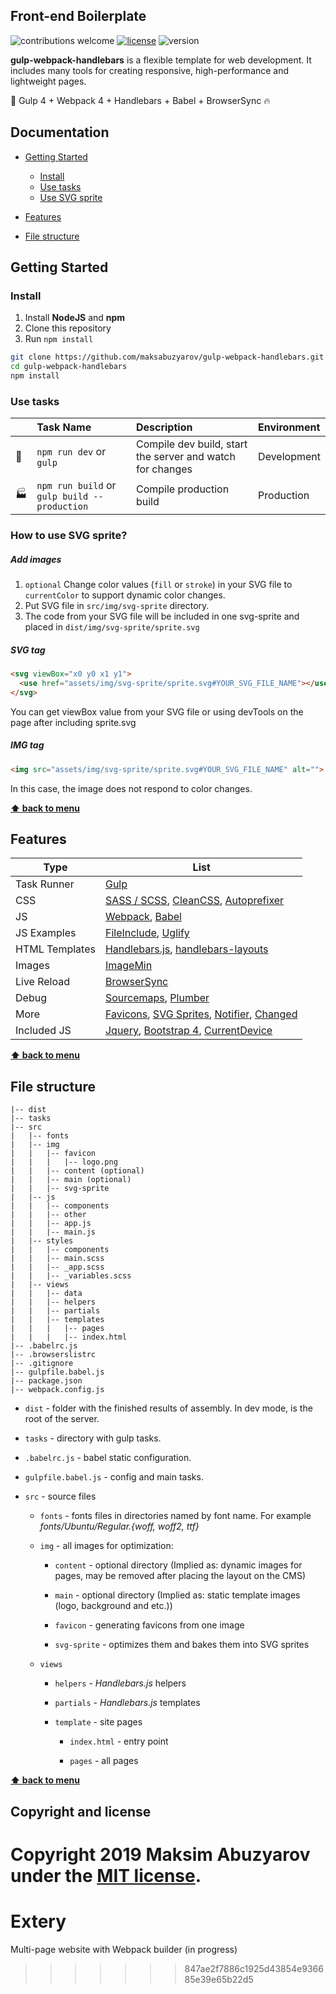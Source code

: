 ## Front-end Boilerplate

![contributions welcome](https://img.shields.io/badge/contributions-welcome-brightgreen.svg?style=flat)
[![license](https://img.shields.io/github/license/maksabuzyarov/gulp-webpack-handlebars)](https://github.com/maksabuzyarov/gulp-webpack-handlebars/blob/master/LICENSE)
![version](https://img.shields.io/github/package-json/v/maksabuzyarov/gulp-webpack-handlebars)

**gulp-webpack-handlebars** is a flexible template for web development. It includes many tools for creating responsive, high-performance and lightweight pages.

:rocket: Gulp 4 + Webpack 4 + Handlebars + Babel + BrowserSync :fire:



## Documentation

* [Getting Started](#getting-started)
  * [Install](#install)
  * [Use tasks](#use-tasks)
  * [Use SVG sprite](#how-to-use-svg-sprite)
  
* [Features](#features)
* [File structure](#file-structure)


## Getting Started

### Install

1. Install **NodeJS** and **npm**
2. Clone this repository
3. Run `npm install`

```bash
git clone https://github.com/maksabuzyarov/gulp-webpack-handlebars.git
cd gulp-webpack-handlebars
npm install
```

### Use tasks

|                | Task Name                                    | Description                                               | Environment |
| -------------- | :------------------------------------------- | :-------------------------------------------------------- | :---------- |
| :construction: | `npm run dev` or `gulp`                     | Compile dev build, start the server and watch for changes | Development |
| :factory:      | `npm run build` or `gulp build --production` | Compile production build                                  | Production  |



### How to use SVG sprite?

##### Add images

1. `optional` Change color values (`fill` or `stroke`) in your SVG file to `currentColor` to support dynamic color changes.
2. Put SVG file in `src/img/svg-sprite` directory.
3. The code from your SVG file will be included in one svg-sprite and placed in `dist/img/svg-sprite/sprite.svg`

##### SVG tag

```html
<svg viewBox="x0 y0 x1 y1">
  <use href="assets/img/svg-sprite/sprite.svg#YOUR_SVG_FILE_NAME"></use>
</svg>
```

You can get viewBox value from your SVG file or using devTools on the page after including sprite.svg

##### IMG tag

```html
<img src="assets/img/svg-sprite/sprite.svg#YOUR_SVG_FILE_NAME" alt="">
```

In this case, the image does not respond to color changes.

**[⬆ back to menu](#documentation)**

## Features

| Type           | List                                                         |
| -------------- | ------------------------------------------------------------ |
| Task Runner    | [Gulp](https://www.npmjs.com/package/gulp)                   |
| CSS            | [SASS / SCSS](https://www.npmjs.com/package/gulp-sass), [CleanCSS](https://www.npmjs.com/package/gulp-clean-css), [Autoprefixer](https://www.npmjs.com/package/gulp-autoprefixer) |
| JS             | [Webpack](https://www.npmjs.com/package/webpack), [Babel](https://www.npmjs.com/package/babel-loader) |
| JS Examples    | [FileInclude](https://www.npmjs.com/package/gulp-file-include), [Uglify](https://www.npmjs.com/package/gulp-uglify) |
| HTML Templates | [Handlebars.js](https://www.npmjs.com/package/handlebars), [handlebars-layouts](https://github.com/shannonmoeller/handlebars-layouts) |
| Images         | [ImageMin](https://www.npmjs.com/package/gulp-imagemin)      |
| Live Reload    | [BrowserSync](https://www.npmjs.com/package/browser-sync)    |
| Debug          | [Sourcemaps](https://www.npmjs.com/package/gulp-sourcemaps), [Plumber](https://www.npmjs.com/package/gulp-plumber) |
| More           | [Favicons](https://www.npmjs.com/package/favicons), [SVG Sprites](https://www.npmjs.com/package/gulp-svg-sprite), [Notifier](https://www.npmjs.com/package/node-notifier), [Changed](https://www.npmjs.com/package/gulp-changed) |
| Included JS    | [Jquery](https://www.npmjs.com/package/jquery), [Bootstrap 4](https://www.npmjs.com/package/bootstrap), [CurrentDevice](https://www.npmjs.com/package/current-device) |

**[⬆ back to menu](#documentation)**

## File structure

```
|-- dist
|-- tasks
|-- src
|   |-- fonts
|   |-- img
|   |   |-- favicon
|   |   |   |-- logo.png
|   |   |-- content (optional)
|   |   |-- main (optional)
|   |   |-- svg-sprite
|   |-- js
|   |   |-- components
|   |   |-- other
|   |   |-- app.js
|   |   |-- main.js
|   |-- styles
|   |   |-- components
|   |   |-- main.scss
|   |   |-- _app.scss
|   |   |-- _variables.scss
|   |-- views
|   |   |-- data
|   |   |-- helpers
|   |   |-- partials
|   |   |-- templates
|   |   |   |-- pages
|   |   |   |-- index.html
|-- .babelrc.js
|-- .browserslistrc
|-- .gitignore
|-- gulpfile.babel.js
|-- package.json
|-- webpack.config.js
```

- `dist` - folder with the finished results of assembly. In dev mode, is the root of the server.

- `tasks` -  directory with gulp tasks.

- `.babelrc.js` - babel static configuration.

- `gulpfile.babel.js` - config and main tasks.

- `src` - source files

  - `fonts` - fonts files in directories named by font name. For example *fonts/Ubuntu/Regular.{woff, woff2, ttf}*

  - `img` - all images for optimization:

    - `content` - optional directory (Implied as: dynamic images for pages, may be removed after placing the layout on the CMS)
    - `main` - optional directory (Implied as: static template images (logo, background and etc.))
    - `favicon` -  generating favicons from one image

    - `svg-sprite` - optimizes them and bakes them into SVG sprites

  - `views` 

    - `helpers` - *Handlebars.js* helpers

    - `partials` - *Handlebars.js* templates

    - `template` - site pages

      - `index.html` - entry point

      - `pages` - all pages

**[⬆ back to menu](#documentation)** 

## Copyright and license

Copyright 2019 Maksim Abuzyarov under the [MIT license](http://opensource.org/licenses/MIT).
=======
# Extery
Multi-page website with Webpack builder (in progress)
>>>>>>> 847ae2f7886c1925d43854e936685e39e65b22d5
